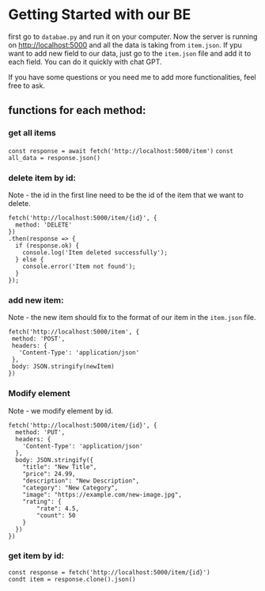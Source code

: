 # Getting Started with our BE

first go to `databae.py` and run it on your computer.
Now the server is running on [http://localhost:5000](http://localhost:5000) and all the data is taking from `item.json`.
If ypu want to add new field to our data, just go to the `item.json` file and add it to each field. You can do it quickly with chat GPT.

If you have some questions or you need me to add more functionalities, feel free to ask.

## functions for each method:

### get all items

`const response = await fetch('http://localhost:5000/item')`
`const all_data = response.json()`

### delete item by id:
Note - the id in the first line need to be the id of the item that we want to delete.

```
fetch('http://localhost:5000/item/{id}', {
  method: 'DELETE'
})
.then(response => {
  if (response.ok) {
    console.log('Item deleted successfully');
  } else {
    console.error('Item not found');
  }
});
```

### add new item:
 Note - the new item should fix to the format of our item in the `item.json` file.

 ```
 fetch('http://localhost:5000/item', {
  method: 'POST',
  headers: {
    'Content-Type': 'application/json'
  },
  body: JSON.stringify(newItem)
})
```

### Modify element
Note - we modify element by id.

```
fetch('http://localhost:5000/item/{id}', {
  method: 'PUT',
  headers: {
    'Content-Type': 'application/json'
  },
  body: JSON.stringify({
    "title": "New Title",
    "price": 24.99,
    "description": "New Description",
    "category": "New Category",
    "image": "https://example.com/new-image.jpg",
    "rating": {
        "rate": 4.5,
        "count": 50
    }
  })
})
```

### get item by id:
 ```
 const response = fetch('http://localhost:5000/item/{id}')
 condt item = response.clone().json()
```
